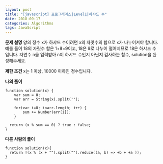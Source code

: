 ```yaml
---
layout: post
title: "[javascript] 프로그래머스|Level1|하샤드 수"
date: 2018-09-17
categories: Algorithms
tags: JavaScript
---
```

**문제 설명**
양의 정수 x가 하샤드 수이려면 x의 자릿수의 합으로 x가 나누어져야 합니다. 예를 들어 18의 자릿수 합은 1+8=9이고, 18은 9로 나누어 떨어지므로 18은 하샤드 수입니다. 자연수 n을 입력받아 n이 하샤드 수인지 아닌지 검사하는 함수, solution을 완성해주세요.

**제한 조건**
x는 1 이상, 10000 이하인 정수입니다.

**나의 풀이**
~~~
function solution(x) {
    var sum = 0;
    var arr = String(x).split('');

    for(var i=0; i<arr.length; i++) {
        sum += Number(arr[i]);
    }

  return (x % sum == 0) ? true : false;
}
~~~

**다른 사람의 풀이**
~~~
function solution(x){
  return !(x % (x + "").split("").reduce((a, b) => +b + +a ));
}
~~~

